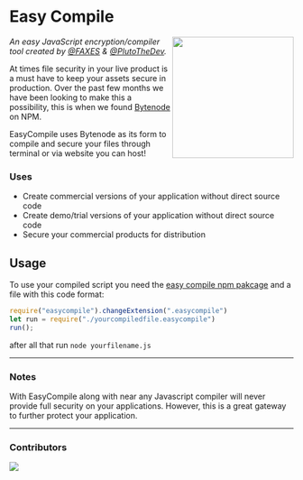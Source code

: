 # Easy Compile

<img align="right" height="215" width="215" alt="" src="https://faxes.zone/i/vv8VD.png" />

*An easy JavaScript encryption/compiler tool created by [@FAXES](https://github.com/FAXES) & [@PlutoTheDev](https://github.com/braxtongpoll).*

At times file security in your live product is a must have to keep your assets secure in production. Over the past few months we have been looking to make this a possibility, this is when we found [Bytenode](https://www.npmjs.com/package/bytenode) on NPM.

EasyCompile uses Bytenode as its form to compile and secure your files through terminal or via website you can host!

### Uses

- Create commercial versions of your application without direct source code
- Create demo/trial versions of your application without direct source code
- Secure your commercial products for distribution

## Usage
To use your compiled script you need the [easy compile npm pakcage](https://www.npmjs.com/package/easycompile) and a file with this code format: 
```js
require("easycompile").changeExtension(".easycompile")
let run = require("./yourcompiledfile.easycompile")
run();
```
after all that run `node yourfilename.js`

---
### Notes
With EasyCompile along with near any Javascript compiler will never provide full security on your applications. However, this is a great gateway to further protect your application.

---

### Contributors

<a href="https://github.com/FAXES/easycompile/graphs/contributors">
  <img src="https://contrib.rocks/image?repo=FAXES/easycompile" />
</a>
